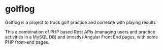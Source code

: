 # golflog
Golflog is a project to track golf practice and correlate with playing results

This a combination of PHP based Rest APIs (managing users and practice activities in a MySQL DB) and (mostly) 
Angular Front End pages, with some PHP front-end pages.
